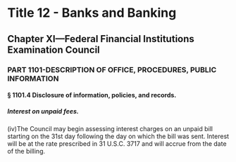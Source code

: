 
# Title 12 - Banks and Banking
## Chapter XI—Federal Financial Institutions Examination Council
### PART 1101-DESCRIPTION OF OFFICE, PROCEDURES, PUBLIC INFORMATION
#### § 1101.4 Disclosure of information, policies, and records.
##### Interest on unpaid fees.

(iv)The Council may begin assessing interest charges on an unpaid bill starting on the 31st day following the day on which the bill was sent. Interest will be at the rate prescribed in 31 U.S.C. 3717 and will accrue from the date of the billing.
